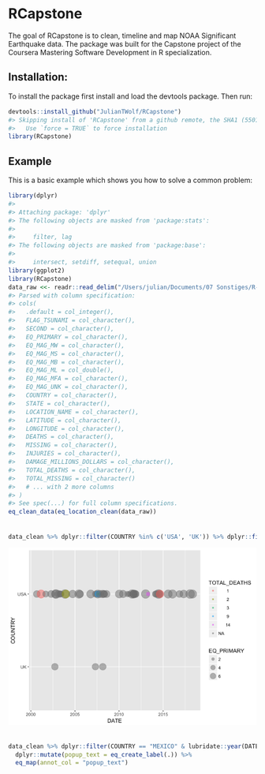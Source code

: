 
<!-- README.md is generated from README.Rmd. Please edit that file -->
RCapstone
=========

The goal of RCapstone is to clean, timeline and map NOAA Significant Earthquake data. The package was built for the Capstone project of the Coursera Mastering Software Development in R specialization.

Installation:
-------------

To install the package first install and load the devtools package. Then run:

``` r
devtools::install_github("JulianTWolf/RCapstone")
#> Skipping install of 'RCapstone' from a github remote, the SHA1 (5501cc57) has not changed since last install.
#>   Use `force = TRUE` to force installation
library(RCapstone)
```

Example
-------

This is a basic example which shows you how to solve a common problem:

``` r
library(dplyr)
#> 
#> Attaching package: 'dplyr'
#> The following objects are masked from 'package:stats':
#> 
#>     filter, lag
#> The following objects are masked from 'package:base':
#> 
#>     intersect, setdiff, setequal, union
library(ggplot2)
library(RCapstone)
data_raw <<- readr::read_delim("/Users/julian/Documents/07 Sonstiges/R-Projekte/RCapstone/signif.txt.tsv", col_names=T, delim = "\t")
#> Parsed with column specification:
#> cols(
#>   .default = col_integer(),
#>   FLAG_TSUNAMI = col_character(),
#>   SECOND = col_character(),
#>   EQ_PRIMARY = col_character(),
#>   EQ_MAG_MW = col_character(),
#>   EQ_MAG_MS = col_character(),
#>   EQ_MAG_MB = col_character(),
#>   EQ_MAG_ML = col_double(),
#>   EQ_MAG_MFA = col_character(),
#>   EQ_MAG_UNK = col_character(),
#>   COUNTRY = col_character(),
#>   STATE = col_character(),
#>   LOCATION_NAME = col_character(),
#>   LATITUDE = col_character(),
#>   LONGITUDE = col_character(),
#>   DEATHS = col_character(),
#>   MISSING = col_character(),
#>   INJURIES = col_character(),
#>   DAMAGE_MILLIONS_DOLLARS = col_character(),
#>   TOTAL_DEATHS = col_character(),
#>   TOTAL_MISSING = col_character()
#>   # ... with 2 more columns
#> )
#> See spec(...) for full column specifications.
eq_clean_data(eq_location_clean(data_raw))


data_clean %>% dplyr::filter(COUNTRY %in% c('USA', 'UK')) %>% dplyr::filter(DATE > '2000-01-01') %>% ggplot(aes(x = DATE, y = COUNTRY, color = TOTAL_DEATHS, size = EQ_PRIMARY)) + geom_timeline()
```

![](README-example-1.png)

``` r

data_clean %>% dplyr::filter(COUNTRY == "MEXICO" & lubridate::year(DATE) >= 2000) %>%
  dplyr::mutate(popup_text = eq_create_label(.)) %>%
  eq_map(annot_col = "popup_text")
```

<!--html_preserve-->

<script type="application/json" data-for="htmlwidget-d7c8f5257c18303ddb06">{"x":{"options":{"crs":{"crsClass":"L.CRS.EPSG3857","code":null,"proj4def":null,"projectedBounds":null,"options":{}}},"calls":[{"method":"addTiles","args":["//{s}.tile.openstreetmap.org/{z}/{x}/{y}.png",null,null,{"minZoom":0,"maxZoom":18,"tileSize":256,"subdomains":"abc","errorTileUrl":"","tms":false,"noWrap":false,"zoomOffset":0,"zoomReverse":false,"opacity":1,"zIndex":1,"detectRetina":false,"attribution":"&copy; <a href=\"http://openstreetmap.org\">OpenStreetMap<\/a> contributors, <a href=\"http://creativecommons.org/licenses/by-sa/2.0/\">CC-BY-SA<\/a>"}]},{"method":"addCircleMarkers","args":[[18.194,32.319,16.87,18.77,17.488,26.319,17.302,32.456,32.437,32.297,16.396,17.844,16.493,16.878,17.397,17.235,14.728,17.682,15.022,18.584,16.737,16.646],[-95.908,-115.322,-100.113,-104.104,-101.303,-86.606,-100.198,-115.315,-115.165,-115.278,-97.782,-99.963,-98.231,-99.498,-100.972,-100.746,-92.578,-95.653,-93.899,-98.399,-94.946,-97.653],[5.9,5.5,5.3,7.5,6.1,5.8,6,5.1,5.9,7.2,6.2,6.4,7.4,6.2,7.2,6.4,6.9,6.3,8.2,7.1,6.1,7.2],null,null,{"interactive":true,"className":"","stroke":true,"color":"#03F","weight":1,"opacity":0.5,"fill":true,"fillColor":"#03F","fillOpacity":0.2},null,null,["<b>Location:<\/b> Veracruz:  San Andres Tuxtla, Tuxtepec<br /><b>Magnitude:<\/b> 5.9<br />","<b>Location:<\/b> Mexicali, Baja California<br /><b>Magnitude:<\/b> 5.5<br />","<b>Location:<\/b> Acapulco<br /><b>Magnitude:<\/b> 5.3<br />","<b>Location:<\/b> Villa De Alvarez, Colima, Tecoman, Jalisco<br /><b>Magnitude:<\/b> 7.5<br /><b>Total Deaths:<\/b>       29","<b>Location:<\/b> Guerrero, Mexico City<br /><b>Magnitude:<\/b> 6.1<br />","<b>Location:<\/b> Gulf Of Mexico<br /><b>Magnitude:<\/b> 5.8<br />","<b>Location:<\/b> Guerrero, Atoyac<br /><b>Magnitude:<\/b> 6<br />","<b>Location:<\/b> Baja California<br /><b>Magnitude:<\/b> 5.1<br />","<b>Location:<\/b> Mexicali<br /><b>Magnitude:<\/b> 5.9<br />","<b>Location:<\/b> Baja California<br /><b>Magnitude:<\/b> 7.2<br /><b>Total Deaths:<\/b>        2","<b>Location:<\/b> San Andres Huaxpaltepec<br /><b>Magnitude:<\/b> 6.2<br /><b>Total Deaths:<\/b>        1","<b>Location:<\/b> Guerrero<br /><b>Magnitude:<\/b> 6.4<br /><b>Total Deaths:<\/b>        2","<b>Location:<\/b> Guerrero, Oaxaca<br /><b>Magnitude:<\/b> 7.4<br /><b>Total Deaths:<\/b>        2","<b>Location:<\/b> San Marcos, Acapulco<br /><b>Magnitude:<\/b> 6.2<br />","<b>Location:<\/b> Guerrero; Mexico City<br /><b>Magnitude:<\/b> 7.2<br />","<b>Location:<\/b> Tecpan<br /><b>Magnitude:<\/b> 6.4<br />","<b>Location:<\/b> Mexico; Guatemala:  San Marcos<br /><b>Magnitude:<\/b> 6.9<br /><b>Total Deaths:<\/b>        3","<b>Location:<\/b> Oaxaca<br /><b>Magnitude:<\/b> 6.3<br /><b>Total Deaths:<\/b>        1","<b>Location:<\/b> Oaxaca, Chiapas, Tabasco; Guatemala<br /><b>Magnitude:<\/b> 8.2<br /><b>Total Deaths:<\/b>       98","<b>Location:<\/b> Mexico City, Morelos, Puebla<br /><b>Magnitude:<\/b> 7.1<br /><b>Total Deaths:<\/b>      369","<b>Location:<\/b> Oaxaca<br /><b>Magnitude:<\/b> 6.1<br /><b>Total Deaths:<\/b>        5","<b>Location:<\/b> Oaxaca<br /><b>Magnitude:<\/b> 7.2<br /><b>Total Deaths:<\/b>       13"],null,null,{"interactive":false,"permanent":false,"direction":"auto","opacity":1,"offset":[0,0],"textsize":"10px","textOnly":false,"className":"","sticky":true},null]}],"limits":{"lat":[14.728,32.456],"lng":[-115.322,-86.606]}},"evals":[],"jsHooks":[]}</script>
<!--/html_preserve-->
